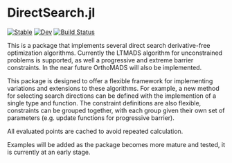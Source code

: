 # DirectSearch.jl

[![Stable](https://img.shields.io/badge/docs-stable-blue.svg)](https://EdwardStables.github.io/DirectSearch.jl/stable)
[![Dev](https://img.shields.io/badge/docs-dev-blue.svg)](https://EdwardStables.github.io/DirectSearch.jl/dev)
[![Build Status](https://travis-ci.com/EdwardStables/DirectSearch.jl.svg?branch=master)](https://travis-ci.com/EdwardStables/DirectSearch.jl)


This is a package that implements several direct search derivative-free optimization algorithms. Currently the LTMADS algorithm for unconstrained problems is supported, as well a progressive and extreme barrier constraints. In the near future OrthoMADS will also be implemented.

This package is designed to offer a flexible framework for implementing variations and extensions to these algorithms. For example, a new method for selecting search directions can be defined with the implemention of a single type and function. The constraint definitions are also flexible, constraints can be grouped together, with each group given their own set of parameters (e.g. update functions for progressive barrier).

All evaluated points are cached to avoid repeated calculation.

Examples will be added as the package becomes more mature and tested, it is currently at an early stage.
